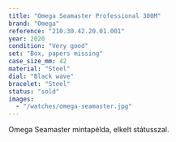 ```yaml
---
title: "Omega Seamaster Professional 300M"
brand: "Omega"
reference: "210.30.42.20.01.001"
year: 2020
condition: "Very good"
set: "Box, papers missing"
case_size_mm: 42
material: "Steel"
dial: "Black wave"
bracelet: "Steel"
status: "sold"
images:
  - "/watches/omega-seamaster.jpg"
---
```

Omega Seamaster mintapélda, elkelt státusszal.
